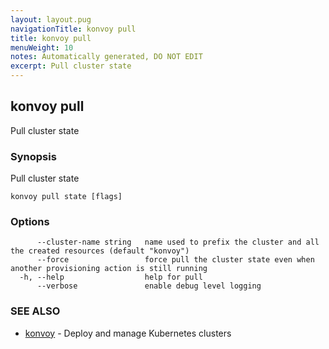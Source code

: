 ```yaml
---
layout: layout.pug
navigationTitle: konvoy pull
title: konvoy pull
menuWeight: 10
notes: Automatically generated, DO NOT EDIT
excerpt: Pull cluster state
---
```


## konvoy pull

Pull cluster state

### Synopsis

Pull cluster state

```
konvoy pull state [flags]
```

### Options

```
      --cluster-name string   name used to prefix the cluster and all the created resources (default "konvoy")
      --force                 force pull the cluster state even when another provisioning action is still running
  -h, --help                  help for pull
      --verbose               enable debug level logging
```

### SEE ALSO

* [konvoy](../)	 - Deploy and manage Kubernetes clusters

